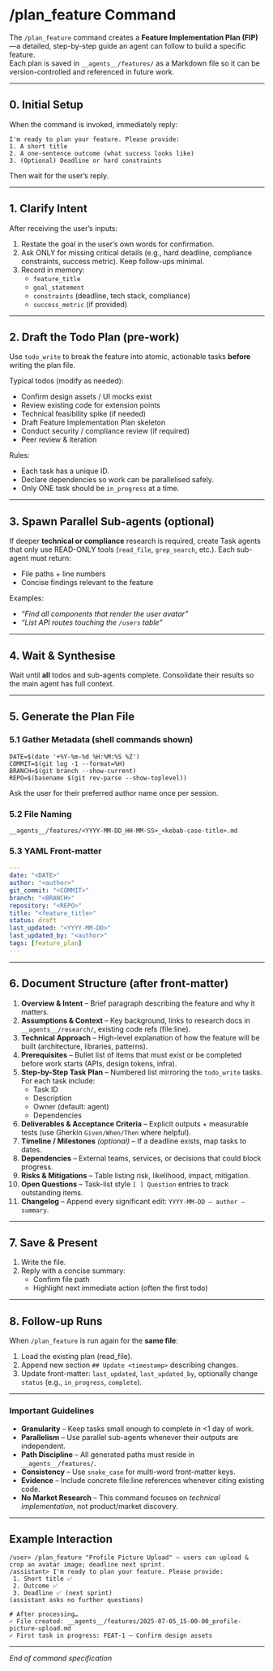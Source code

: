 # /plan_feature Command

The `/plan_feature` command creates a **Feature Implementation Plan (FIP)**—a detailed, step-by-step guide an agent can follow to build a specific feature.  
Each plan is saved in `__agents__/features/` as a Markdown file so it can be version-controlled and referenced in future work.

---

## 0. Initial Setup
When the command is invoked, immediately reply:
```
I'm ready to plan your feature. Please provide:
1. A short title
2. A one-sentence outcome (what success looks like)
3. (Optional) Deadline or hard constraints
```
Then wait for the user’s reply.

---

## 1. Clarify Intent
After receiving the user’s inputs:
1. Restate the goal in the user’s own words for confirmation.
2. Ask ONLY for missing critical details (e.g., hard deadline, compliance constraints, success metric). Keep follow-ups minimal.
3. Record in memory:
   - `feature_title`
   - `goal_statement`
   - `constraints` (deadline, tech stack, compliance)
   - `success_metric` (if provided)

---

## 2. Draft the Todo Plan (pre-work)
Use `todo_write` to break the feature into atomic, actionable tasks **before** writing the plan file.

Typical todos (modify as needed):
- Confirm design assets / UI mocks exist
- Review existing code for extension points
- Technical feasibility spike (if needed)
- Draft Feature Implementation Plan skeleton
- Conduct security / compliance review (if required)
- Peer review & iteration

Rules:
* Each task has a unique ID.
* Declare dependencies so work can be parallelised safely.
* Only ONE task should be `in_progress` at a time.

---

## 3. Spawn Parallel Sub-agents (optional)
If deeper **technical or compliance** research is required, create Task agents that only use READ-ONLY tools (`read_file`, `grep_search`, etc.).
Each sub-agent must return:
* File paths + line numbers
* Concise findings relevant to the feature

Examples:
* *“Find all components that render the user avatar”*
* *“List API routes touching the `/users` table”*

---

## 4. Wait & Synthesise
Wait until **all** todos and sub-agents complete. Consolidate their results so the main agent has full context.

---

## 5. Generate the Plan File
### 5.1 Gather Metadata (shell commands shown)
```
DATE=$(date '+%Y-%m-%d %H:%M:%S %Z')
COMMIT=$(git log -1 --format=%H)
BRANCH=$(git branch --show-current)
REPO=$(basename $(git rev-parse --show-toplevel))
```
Ask the user for their preferred author name once per session.

### 5.2 File Naming
`__agents__/features/<YYYY-MM-DD_HH-MM-SS>_<kebab-case-title>.md`

### 5.3 YAML Front-matter
```yaml
---
date: "<DATE>"
author: "<author>"
git_commit: "<COMMIT>"
branch: "<BRANCH>"
repository: "<REPO>"
title: "<feature_title>"
status: draft
last_updated: "<YYYY-MM-DD>"
last_updated_by: "<author>"
tags: [feature_plan]
---
```

---

## 6. Document Structure (after front-matter)
1. **Overview & Intent** – Brief paragraph describing the feature and why it matters.
2. **Assumptions & Context** – Key background, links to research docs in `__agents__/research/`, existing code refs (file:line).
3. **Technical Approach** – High-level explanation of how the feature will be built (architecture, libraries, patterns).
4. **Prerequisites** – Bullet list of items that must exist or be completed before work starts (APIs, design tokens, infra).
5. **Step-by-Step Task Plan** – Numbered list mirroring the `todo_write` tasks. For each task include:
   * Task ID
   * Description
   * Owner (default: agent)
   * Dependencies
6. **Deliverables & Acceptance Criteria** – Explicit outputs + measurable tests (use Gherkin `Given/When/Then` where helpful).
7. **Timeline / Milestones** *(optional)* – If a deadline exists, map tasks to dates.
8. **Dependencies** – External teams, services, or decisions that could block progress.
9. **Risks & Mitigations** – Table listing risk, likelihood, impact, mitigation.
10. **Open Questions** – Task-list style `[ ] Question` entries to track outstanding items.
11. **Changelog** – Append every significant edit: `YYYY-MM-DD – author – summary`.

---

## 7. Save & Present
1. Write the file.
2. Reply with a concise summary:
   * Confirm file path
   * Highlight next immediate action (often the first todo)

---

## 8. Follow-up Runs
When `/plan_feature` is run again for the **same file**:
1. Load the existing plan (read_file).
2. Append new section `## Update <timestamp>` describing changes.
3. Update front-matter: `last_updated`, `last_updated_by`, optionally change `status` (e.g., `in_progress`, `complete`).

---

### Important Guidelines
* **Granularity** – Keep tasks small enough to complete in <1 day of work.
* **Parallelism** – Use parallel sub-agents whenever their outputs are independent.
* **Path Discipline** – All generated paths must reside in `__agents__/features/`.
* **Consistency** – Use `snake_case` for multi-word front-matter keys.
* **Evidence** – Include concrete file:line references whenever citing existing code.
* **No Market Research** – This command focuses on *technical implementation*, not product/market discovery.

---

## Example Interaction
```
/user> /plan_feature "Profile Picture Upload" — users can upload & crop an avatar image; deadline next sprint.
/assistant> I'm ready to plan your feature. Please provide:
 1. Short title ✅
 2. Outcome ✅
 3. Deadline ✅ (next sprint)
(assistant asks no further questions)

# After processing…
✓ File created: __agents__/features/2025-07-05_15-00-00_profile-picture-upload.md
✓ First task in progress: FEAT-1 – Confirm design assets
```

---

*End of command specification* 